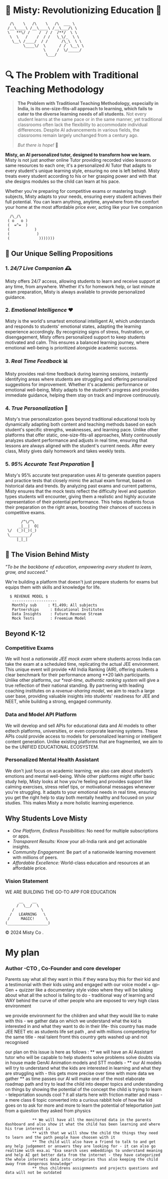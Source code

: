 # 🌟 Misty: Revolutionizing Education 🌟

```
  /\    \   /\    \   /\  ___ \
 /__\____\ /__\____\ /__\___/\ \
 \   **\/ /    /  / /  /**/  \ \
  \  \   /    /  / /   \_\/_  \ \
   \__\ /____/  / /      /\_\  \ \
        \____\/  \      / /  \__\ \
                 \     /  \/_____/
                  \___/
```

# 🔍 **The Problem with Traditional Teaching Methodology**

> **The Problem with Traditional Teaching Methodology, especially in India, is its one-size-fits-all approach to learning, which fails to cater to the diverse learning needs of all students.** Not every student learns at the same pace or in the same manner, yet traditional classrooms often lack the flexibility to accommodate individual differences. Despite AI advancements in various fields, the classrooms remain largely unchanged from a century ago.
> 
> *But there is hope!* 🌈

**Misty, an AI personalized tutor, designed to transform how we learn.** Misty is not just another online Tutor providing recorded video lessons or same resources to each one; it's a personalized AI Tutor that adapts to every student's unique learning style, ensuring no one is left behind. Misty treats every student according to his or her grasping power and with that she designs modules so the child can learn at his pace.

Whether you're preparing for competitive exams or mastering tough subjects, Misty adapts to your needs, ensuring every student achieves their full potential. You can learn anything, anytime, anywhere from the comfort your home at the most affordable price ever, acting like your live companion

```
  /\_/\
 ( o   o )
 (  =^=  )
 (           )
 (            )
 (             )))))))
```

## 🚀 **Our Unique Selling Propositions**

### 1. *24/7 Live Companion* 🕰️
Misty offers 24/7 access, allowing students to learn and receive support at any time, from anywhere. Whether it's for homework help, or last minute exam preparation, Misty is always available to provide personalized guidance.

### 2. *Emotional Intelligence* ❤️
Misty is the world's smartest emotional intelligent AI, which understands and responds to students' emotional states, adapting the learning experience accordingly. By recognizing signs of stress, frustration, or disengagement, Misty offers personalized support to keep students motivated and calm. This ensures a balanced learning journey, where emotional well-being is prioritized alongside academic success.

### 3. *Real Time Feedback* 📊
Misty provides real-time feedback during learning sessions, instantly identifying areas where students are struggling and offering personalized suggestions for improvement. Whether it's academic performance or emotional well-being, Misty adapts to the student's progress and provides immediate guidance, helping them stay on track and improve continuously. 

### 4. *True Personalization* 🎯
Misty's true personalization goes beyond traditional educational tools by dynamically adapting both content and teaching methods based on each student's specific strengths, weaknesses, and learning pace. Unlike other platforms that offer static, one-size-fits-all approaches, Misty continuously analyzes student performance and adjusts in real time, ensuring that lessons are always aligned with the student's current needs. After every class, Misty gives daily homework and takes weekly tests.

### 5. *95% Accurate Test Preparation* 📝
Misty's 95% accurate test preparation uses AI to generate question papers and practice tests that closely mimic the actual exam format, based on historical data and trends. By analyzing past exams and current patterns, Misty ensures that the mock tests reflect the difficulty level and question types students will encounter, giving them a realistic and highly accurate representation of their potential performance. This helps students focus their preparation on the right areas, boosting their chances of success in competitive exams.

```
       /^\/^\
      _|__|  O|
 \/  (_)(_)(_)
 \_________/
     |_|_|
```

## 🌈 **The Vision Behind Misty**

*"To be the backbone of education, empowering every student to learn, grow, and succeed."*

We're building a platform that doesn't just prepare students for exams but equips them with skills and knowledge for life.

```
  $ REVENUE MODEL $
   --------------------
   Monthly sub     : ₹1,499; All subjects
   Partnerships     : Educational Institutes
   Data Insights    : Future Revenue Stream
   Mock Tests       : Freemium Model
```

## Beyond K-12

### Competitive Exams
We will host a *nationwide JEE mock exam* where students across India can take the exam at a scheduled time, replicating the actual JEE environment. This unique event will provide *All India Ranking (AIR), offering students a clear benchmark for their performance among **20 lakh participants. Unlike other platforms, our **real-time, authentic ranking system* will give a true reflection of their national standing. By partnering with leading coaching institutes on a *revenue-sharing model*, we aim to reach a large user base, providing valuable insights into students' readiness for JEE and NEET, while building a strong, engaged community.

### Data and Model API Platform
We will develop and sell APIs for educational data and AI models to other edtech platforms, universities, or even corporate learning systems. These APIs could provide access to models for personalized learning or intelligent content generation. Unlike existing platforms that are fragmented, we aim to be the UNIFIED EDUCATIONAL ECOSYSTEM.

### Personalized Mental Health Assistant
We don't just focus on academic learning; we also care about student’s emotions and mental well-being. While other platforms might offer basic study help, Misty looks at how you're feeling and provides support like calming exercises, stress relief tips, or motivational messages whenever you're struggling. It adapts to your emotional needs in real time, ensuring you get the right help to stay both mentally healthy and focused on your studies. This makes Misty a more holistic learning experience.

## Why Students Love Misty

- *One Platform, Endless Possibilities:* No need for multiple subscriptions or apps.
- *Transparent Results:* Know your all-India rank and get actionable insights.
- *Community Engagement:* Be part of a nationwide learning movement with millions of peers.
- *Affordable Excellence:* World-class education and resources at an affordable price.


### Vision Statement

WE ARE BUILDING THE GO-TO APP FOR EDUCATION
```
      __    __
     /  \__/  \
   /            \
  /   LEARNING   \
 /     MAGIC!     \
(__________________)

``` 

© 2024 Misty Co .



# My plan
### Author -CTO , Co-Founder and core developer
Parents say what all they want in this if they wana buy this for their kid and a testimonial with their kids using and engaged with our voice model + qp-Gen + quizzer 
like a documentary style video where they will be talking about what all the school is failing to do - traditional way of learning and WAY behind the curve of other people who are exposed to very high class environment 

we provide environment for the children and what they would like to make with this - we gather data on which we understand what the kid is interested in and what they want to do in their life- this country has made JEE NEET etc as students life set path , and with millions competeting for the same title - real talent fromt this country gets washed up and not recognised 

our plan on this issue is here as follows :
                ** we will have an AI Assistant tutor who will be capable to help students solve problems solve doubts via in house made GenAI Animation models and STT models -
                ** our AI models will try to understand what the kids are interested in learning and what they are struggling with - this gets more precise over time with more data we gather
                ** as time passes our AI will make one of the most elaborate roadmap path and try to lead the child into deeper topics and understanding on things by showing the potential of the concept the child is trying to learn - teleportation sounds cool ? it all starts here with friction matter and mass - a mere class 6 topic converted into a curious rabbit hole of how the kid goes on to ask for more and more to learn the potential of teleportation just from a quiestion they asked from physics 

                ** We will have all the monitored data in the parents dashboard and also show it what the child has been learning and where his true interest is 
                ** with that we will show the child the things they need to learn and the path people have choosen with it 
                ** The child will also have a friend to talk to and get any help judgement or answers they are looking for - it can also go realtime with exa.ai "Exa search uses embeddings to understand meaning and help AI get better data from the internet - they have categorized the whole internets data into categories thus also keeping the child away from dangerous knowledge"
                ** thus childrens assignments and projects questions and data will not be outdated




